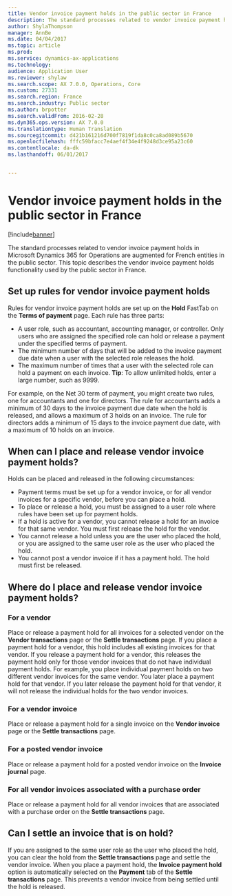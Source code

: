 ```yaml
---
title: Vendor invoice payment holds in the public sector in France
description: The standard processes related to vendor invoice payment holds in Microsoft Dynamics &quot;AX 7&quot; are augmented for French entities in the public sector. This topic describes the vendor invoice payment holds functionality used by the public sector in France.
author: ShylaThompson
manager: AnnBe
ms.date: 04/04/2017
ms.topic: article
ms.prod: 
ms.service: dynamics-ax-applications
ms.technology: 
audience: Application User
ms.reviewer: shylaw
ms.search.scope: AX 7.0.0, Operations, Core
ms.custom: 27331
ms.search.region: France
ms.search.industry: Public sector
ms.author: brpotter
ms.search.validFrom: 2016-02-28
ms.dyn365.ops.version: AX 7.0.0
ms.translationtype: Human Translation
ms.sourcegitcommit: d421b161216d700f7819f1da8c0ca8ad089b5670
ms.openlocfilehash: fffc59bfacc7e4aef4f34e4f9248d3ce95a23c60
ms.contentlocale: da-dk
ms.lasthandoff: 06/01/2017


---
```


# <a name="vendor-invoice-payment-holds-in-the-public-sector-in-france"></a>Vendor invoice payment holds in the public sector in France

[!include[banner](../includes/banner.md)]


The standard processes related to vendor invoice payment holds in Microsoft Dynamics 365 for Operations are augmented for French entities in the public sector. This topic describes the vendor invoice payment holds functionality used by the public sector in France.

<a name="set-up-rules-for-vendor-invoice-payment-holds"></a>Set up rules for vendor invoice payment holds
---------------------------------------------

Rules for vendor invoice payment holds are set up on the **Hold** FastTab on the **Terms of payment** page. Each rule has three parts:

-   A user role, such as accountant, accounting manager, or controller. Only users who are assigned the specified role can hold or release a payment under the specified terms of payment.
-   The minimum number of days that will be added to the invoice payment due date when a user with the selected role releases the hold.
-   The maximum number of times that a user with the selected role can hold a payment on each invoice. **Tip**: To allow unlimited holds, enter a large number, such as 9999.

For example, on the Net 30 term of payment, you might create two rules, one for accountants and one for directors. The rule for accountants adds a minimum of 30 days to the invoice payment due date when the hold is released, and allows a maximum of 3 holds on an invoice. The rule for directors adds a minimum of 15 days to the invoice payment due date, with a maximum of 10 holds on an invoice.

## <a name="when-can-i-place-and-release-vendor-invoice-payment-holds"></a>When can I place and release vendor invoice payment holds?
Holds can be placed and released in the following circumstances:

-   Payment terms must be set up for a vendor invoice, or for all vendor invoices for a specific vendor, before you can place a hold.
-   To place or release a hold, you must be assigned to a user role where rules have been set up for payment holds.
-   If a hold is active for a vendor, you cannot release a hold for an invoice for that same vendor. You must first release the hold for the vendor.
-   You cannot release a hold unless you are the user who placed the hold, or you are assigned to the same user role as the user who placed the hold.
-   You cannot post a vendor invoice if it has a payment hold. The hold must first be released.

## <a name="where-do-i-place-and-release-vendor-invoice-payment-holds"></a>Where do I place and release vendor invoice payment holds?
### <a name="for-a-vendor"></a>For a vendor
Place or release a payment hold for all invoices for a selected vendor on the **Vendor transactions** page or the **Settle transactions** page. If you place a payment hold for a vendor, this hold includes all existing invoices for that vendor. If you release a payment hold for a vendor, this releases the payment hold only for those vendor invoices that do not have individual payment holds. For example, you place individual payment holds on two different vendor invoices for the same vendor. You later place a payment hold for that vendor. If you later release the payment hold for that vendor, it will not release the individual holds for the two vendor invoices.

### <a name="for-a-vendor-invoice"></a>For a vendor invoice

Place or release a payment hold for a single invoice on the **Vendor invoice** page or the **Settle transactions** page.

### <a name="for-a-posted-vendor-invoice"></a>For a posted vendor invoice

Place or release a payment hold for a posted vendor invoice on the **Invoice journal** page.

### <a name="for-all-vendor-invoices-associated-with-a-purchase-order"></a>For all vendor invoices associated with a purchase order

Place or release a payment hold for all vendor invoices that are associated with a purchase order on the **Settle transactions** page.

## <a name="can-i-settle-an-invoice-that-is-on-hold"></a>Can I settle an invoice that is on hold?
If you are assigned to the same user role as the user who placed the hold, you can clear the hold from the **Settle transactions** page and settle the vendor invoice. When you place a payment hold, the **Invoice payment hold** option is automatically selected on the **Payment** tab of the **Settle transactions** page. This prevents a vendor invoice from being settled until the hold is released.




